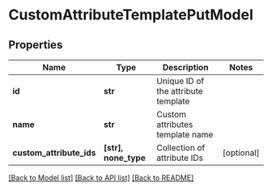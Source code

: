 # CustomAttributeTemplatePutModel


## Properties
Name | Type | Description | Notes
------------ | ------------- | ------------- | -------------
**id** | **str** | Unique ID of the attribute template | 
**name** | **str** | Custom attributes template name | 
**custom_attribute_ids** | **[str], none_type** | Collection of attribute IDs | [optional] 

[[Back to Model list]](../README.md#documentation-for-models) [[Back to API list]](../README.md#documentation-for-api-endpoints) [[Back to README]](../README.md)


